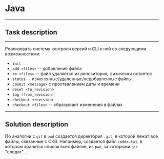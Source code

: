 # Java
------

## Task description

----- 

Реализовать систему контроля версий и CLI к ней со следующими возможностями:

* `init`
* `add <files>` -- добавление файла
* `rm <files>` -- файл удаляется из репозитория, физически остается
* `status` -- измененные/удаленные/недобавленные файлы
* `commit <message>` с проставлением даты и времени
* `reset <to_revision>`
* `log [from_revision]`
* `checkout <revision>`
* `checkout <files>` -- сбрасывает изменения в файлах

------

## Solution description

По аналогии с `git` в `pwd` создается директория `.git`, в которой лежат все файлы, связанные с СКВ.
Например, создается файл `index.txt`, в котором хранится список всех файлов, из `pwd`, за которыми `git` "следит"...
